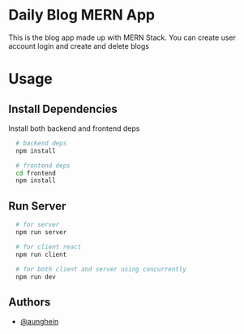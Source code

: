 
# Daily Blog MERN App

This is the blog app made up with MERN Stack. You can create user account login and create and delete blogs

# Usage




## Install Dependencies

Install both backend and frontend deps

```bash
  # backend deps
  npm install

  # frontend deps
  cd frontend
  npm install
```


## Run Server

```bash
  # for server
  npm run server

  # for client react
  npm run client

  # for both client and server using concurrently
  npm run dev
```


## Authors

- [@aunghein](https://github.com/aunghein2003)

